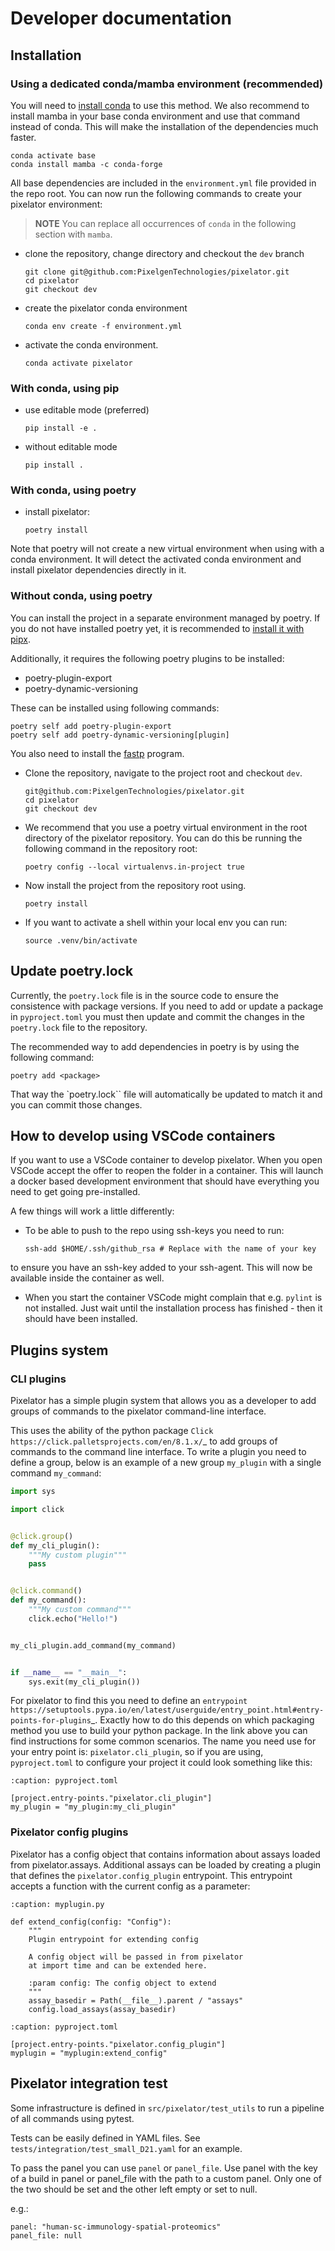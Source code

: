 # Developer documentation

## Installation

### Using a dedicated conda/mamba environment (recommended)

You will need to [install conda](https://docs.anaconda.com/free/anaconda/install/) to use this method.
We also recommend to install mamba in your base conda environment and use that command instead of conda.
This will make the installation of the dependencies much faster.

```shell
conda activate base
conda install mamba -c conda-forge
```

All base dependencies are included in the `environment.yml` file provided in the repo root.
You can now run the following commands to create your pixelator environment:

> __NOTE__ You can replace all occurrences of `conda` in the following section with `mamba`.

- clone the repository, change directory and checkout the `dev` branch
    ```shell
    git clone git@github.com:PixelgenTechnologies/pixelator.git
    cd pixelator
    git checkout dev
    ```

- create the pixelator conda environment
    ```shell
    conda env create -f environment.yml
    ```

- activate the conda environment.
    ```shell
    conda activate pixelator
    ```

### With conda, using pip

- use editable mode (preferred)
    ```shell
    pip install -e .
    ```

- without editable mode
    ```shell
    pip install .
    ```

### With conda, using poetry

- install pixelator:
    ```shell
    poetry install
    ```

Note that poetry will not create a new virtual environment when using with a conda environment.
It will detect the activated conda environment and install pixelator dependencies directly in it.

### Without conda, using poetry

You can install the project in a separate environment managed by poetry.
If you do not have installed poetry yet, it is recommended to
[install it with pipx](https://python-poetry.org/docs/#installing-with-pipx).

Additionally, it requires the following poetry plugins to be installed:

 - poetry-plugin-export
 - poetry-dynamic-versioning

These can be installed using following commands:

```shell
poetry self add poetry-plugin-export
poetry self add poetry-dynamic-versioning[plugin]
```

You also need to install the [fastp](https://github.com/OpenGene/fastp) program.

- Clone the repository, navigate to the project root and checkout `dev`.

    ```shell
    git@github.com:PixelgenTechnologies/pixelator.git
    cd pixelator
    git checkout dev
    ```

- We recommend that you use a poetry virtual environment in the root directory of the pixelator repository.
You can do this be running the following command in the repository root:

    ```shell
    poetry config --local virtualenvs.in-project true
    ```

- Now install the project from the repository root using.

    ```shell
    poetry install
    ```

- If you want to activate a shell within your local env you can run:
    ```shell
    source .venv/bin/activate
    ```

## Update poetry.lock

Currently, the `poetry.lock` file is in the source code to ensure the consistence
with package versions. If you need to add or update a package in `pyproject.toml`
you must then update and commit the changes in the `poetry.lock` file to the repository.

The recommended way to add dependencies in poetry is by using the following command:

```shell
poetry add <package>
```

That way the `poetry.lock`` file will automatically be updated to match it and you can
commit those changes.

## How to develop using VSCode containers

If you want to use a VSCode container to develop pixelator. When you open VSCode accept the offer
to reopen the folder in a container. This will launch a docker based development environment that
should have everything you need to get going pre-installed.

A few things will work a little differently:

 - To be able to push to the repo using ssh-keys you need to run:
    ```shell
    ssh-add $HOME/.ssh/github_rsa # Replace with the name of your key
    ```
to ensure you have an ssh-key added to your ssh-agent. This will now be available inside the
container as well.

 - When you start the container VSCode might complain that e.g. `pylint` is not installed. Just wait
   until the installation process has finished - then it should have been installed.

## Plugins system

### CLI plugins

Pixelator has a simple plugin system that allows you as a developer to add groups
of commands to the pixelator command-line interface.

This uses the ability of the python package `Click https://click.palletsprojects.com/en/8.1.x/`_
to add groups of commands to the command line interface. To write a plugin you need to define a
group, below is an example of a new group `my_plugin` with a single command `my_command`:

```python
import sys

import click


@click.group()
def my_cli_plugin():
    """My custom plugin"""
    pass


@click.command()
def my_command():
    """My custom command"""
    click.echo("Hello!")


my_cli_plugin.add_command(my_command)


if __name__ == "__main__":
    sys.exit(my_cli_plugin())
```

For pixelator to find this you need to define an `entrypoint https://setuptools.pypa.io/en/latest/userguide/entry_point.html#entry-points-for-plugins`_.
Exactly how to do this depends on which packaging method you use to build your python package. In the link above you can find
instructions for some common scenarios. The name you need use for your entry point is: `pixelator.cli_plugin`, so if you are using,
`pyproject.toml` to configure your project it could look something like this:

```{code-block} toml
:caption: pyproject.toml

[project.entry-points."pixelator.cli_plugin"]
my_plugin = "my_plugin:my_cli_plugin"
```

### Pixelator config plugins

Pixelator has a config object that contains information about assays loaded from pixelator.assays.
Additional assays can be loaded by creating a plugin that defines the `pixelator.config_plugin` entrypoint.
This entrypoint accepts a function with the current config as a parameter:

```{code-block} python
:caption: myplugin.py

def extend_config(config: "Config"):
    """
    Plugin entrypoint for extending config

    A config object will be passed in from pixelator
    at import time and can be extended here.

    :param config: The config object to extend
    """
    assay_basedir = Path(__file__).parent / "assays"
    config.load_assays(assay_basedir)
```

```{code-block} toml
:caption: pyproject.toml

[project.entry-points."pixelator.config_plugin"]
myplugin = "myplugin:extend_config"
```

## Pixelator integration test

Some infrastructure is defined in `src/pixelator/test_utils` to run a pipeline of all commands using pytest.

Tests can be easily defined in YAML files.
See `tests/integration/test_small_D21.yaml` for an example.

To pass the panel you can use `panel` or `panel_file`.
Use panel with the key of a build in panel or panel_file with the path to a custom panel.
Only one of the two should be set and the other left empty or set to null.

e.g.:

```{yaml}
panel: "human-sc-immunology-spatial-proteomics"
panel_file: null
```
